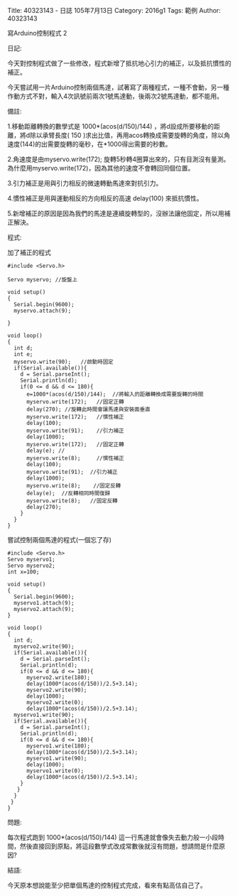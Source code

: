 Title: 40323143 -  日誌  105年7月13日
Category: 2016g1
Tags: 範例
Author: 40323143

寫Arduino控制程式 2
<!-- PELICAN_END_SUMMARY -->

日記:

今天對控制程式做了一些修改，程式新增了抵抗地心引力的補正，以及抵抗慣性的補正。

今天嘗試用一片Arduino控制兩個馬達，試著寫了兩種程式，一種不會動，另一種作動方式不對，輸入4次訊號前兩次1號馬達動，後兩次2號馬達動，都不能用。

備註:

1.移動距離轉換的數學式是 1000*(acos(d/150)/144) ，將d設成所要移動的距離，將d除以承臂長度( 150 )求出比值，再用acos轉換成需要旋轉的角度，除以角速度(144)的出需要旋轉的毫秒，在*1000得出需要的秒數。

2.角速度是由myservo.write(172);   旋轉5秒轉4圈算出來的，只有目測沒有量測。為什麼用myservo.write(172)，因為其他的速度不會轉回同個位置。

3.引力補正是用與引力相反的微速轉動馬達來對抗引力。

4.慣性補正是用與運動相反的方向相反的高速 delay(100) 來抵抗慣性。

5.新增補正的原因是因為我們的馬達是連續旋轉型的，沒辦法讓他固定，所以用補正解決。

程式:

加了補正的程式

    #include <Servo.h>
    
    Servo myservo; //旋盤上
    
    void setup() 
    { 
      Serial.begin(9600);
      myservo.attach(9);
    
    }
    
    void loop() 
    { 
      int d;
      int e;
      myservo.write(90);   //啟動時固定
      if(Serial.available()){
        d = Serial.parseInt();
        Serial.println(d);   
        if(0 <= d && d <= 180){
          e=1000*(acos(d/150)/144);  //將輸入的距離轉換成需要旋轉的時間
          myservo.write(172);   //固定正轉
          delay(270); //旋轉此時間會讓馬達與安裝面垂直
          myservo.write(172);   //慣性補正
          delay(100);
          myservo.write(91);    //引力補正
          delay(1000);  
          myservo.write(172);   //固定正轉
          delay(e); //
          myservo.write(8);     //慣性補正
          delay(100);
          myservo.write(91);  //引力補正
          delay(1000);
          myservo.write(8);    //固定反轉
          delay(e);  //反轉相同時間復歸
          myservo.write(8);   //固定反轉
          delay(270);
        }
      }
    }

嘗試控制兩個馬達的程式(一個忘了存)

    #include <Servo.h>
    Servo myservo1;
    Servo myservo2;
    int x=100;
    
    void setup() 
    { 
      Serial.begin(9600);
      myservo1.attach(9);
      myservo2.attach(9);
    }
    
    void loop() 
    { 
      int d;
      myservo2.write(90);   
      if(Serial.available()){
        d = Serial.parseInt();
        Serial.println(d);   
        if(0 <= d && d <= 180){
          myservo2.write(180);  
          delay(1000*(acos(d/150))/2.5+3.14);  
          myservo2.write(90); 
          delay(1000);
          myservo2.write(0);   
          delay(1000*(acos(d/150))/2.5+3.14); 
      myservo1.write(90);   
      if(Serial.available()){
        d = Serial.parseInt();
        Serial.println(d);   
        if(0 <= d && d <= 180){
          myservo1.write(180);  
          delay(1000*(acos(d/150))/2.5+3.14);  
          myservo1.write(90); 
          delay(1000);
          myservo1.write(0);   
          delay(1000*(acos(d/150))/2.5+3.14);
        }
       }
      }
     }
    }


問題:

每次程式跑到 1000*(acos(d/150)/144) 這一行馬達就會像失去動力般一小段時間，然後直接回到原點，將這段數學式改成常數後就沒有問題，想請問是什麼原因?


結語:

今天原本想說能至少把單個馬達的控制程式完成，看來有點高估自己了。





